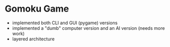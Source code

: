 # Gomoku Game

* implemented both CLI and GUI (pygame) versions
* implemented a "dumb" computer version and an AI version (needs more work)
* layered architecture